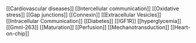 [[Cardiovascular diseases]]
[[Intercellular communication]]
[[Oxidative stress]]
[[Gap junctions]]
[[Connexin]]
[[Extracellular Vesicles]]
[[Intracellular Communication]]
[[Diabetes]]
[[IGF1R]]
[[hyperglycemia]]
[[Gmnl-263]]
[[Maturation]]
[[Perfusion]]
[[Mechanotransduction]]
[[Heart-on-chip]]
